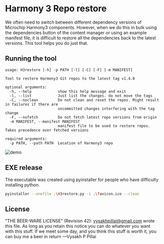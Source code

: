 # Harmony 3 Repo restore

We often need to switch between different dependency versions of Microchip Harmony3 components. However, when we do this in bulk using the dependencies button of the content manager or using an example manifest file, it is difficult to restore all the dependencies back to the latest versions. This tool helps you do just that. 

## Running the tool

```
usage: H3restore [-h] -p PATH [-l] [-C] [-F] [-m MANIFEST]

Tool to restore Harmony3 Git repos to the latest tag v1.4.0

optional arguments:
  -h, --help            show this help message and exit
  -l, --list            Just list the changes. do not move the tags
  -C, --noclean         Do not clean and reset the repos. Might result in failures if there are 
                        uncommitted changes interfering with the tag change
  -F, --nofetch         Do not fetch latest repo versions from origin
  -m MANIFEST, --manifest MANIFEST
                        manifest file to be used to restore repos. Takes precedence over fetched versions

required arguments:
  -p PATH, --path PATH  Location of Harmony3 repo
```

![demo](https://user-images.githubusercontent.com/3634378/119480067-eae72080-bd6e-11eb-8160-336c567d5fa3.gif)


## EXE release
The executable was created using pyinstaller for people who have difficulty installing python.

``` sh
pyinstaller --onefile .\H3restore.py -i .\favicon.ico --clean
```

## License

"THE BEER-WARE LICENSE" (Revision 42): <vysakhpillai@gmail.com> wrote this file. As long as you retain this notice you can do whatever you want with this stuff. If we meet some day, and you think this stuff is worth it, you can buy me a beer in return —Vysakh P Pillai
